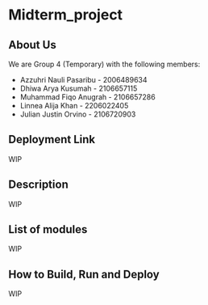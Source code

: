 # Midterm_project

## About Us

We are Group 4 (Temporary) with the following members:
- Azzuhri Nauli Pasaribu - 2006489634
- Dhiwa Arya Kusumah - 2106657115
- Muhammad Fiqo Anugrah - 2106657286
- Linnea Alija Khan - 2206022405
- Julian Justin Orvino - 2106720903

## Deployment Link

WIP

## Description

WIP

## List of modules

WIP

## How to Build, Run and Deploy

WIP